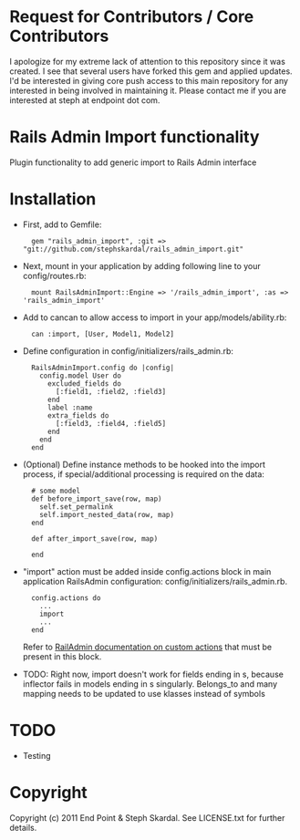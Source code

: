 Request for Contributors / Core Contributors
========

I apologize for my extreme lack of attention to this repository since it was created. I see that several users have forked this gem and applied updates. I'd be interested in giving core push access to this main repository for any interested in being involved in maintaining it. Please contact me if you are interested at steph at endpoint dot com. 


Rails Admin Import functionality
========

Plugin functionality to add generic import to Rails Admin interface

Installation
========

* First, add to Gemfile:
    
        gem "rails_admin_import", :git => "git://github.com/stephskardal/rails_admin_import.git"

* Next, mount in your application by adding following line to your config/routes.rb:

        mount RailsAdminImport::Engine => '/rails_admin_import', :as => 'rails_admin_import'

* Add to cancan to allow access to import in your app/models/ability.rb:

        can :import, [User, Model1, Model2]

* Define configuration in config/initializers/rails_admin.rb:

        RailsAdminImport.config do |config| 
          config.model User do
            excluded_fields do
              [:field1, :field2, :field3]
            end
            label :name
            extra_fields do
              [:field3, :field4, :field5]
            end
          end
        end

* (Optional) Define instance methods to be hooked into the import process, if special/additional processing is required on the data:

        # some model
        def before_import_save(row, map)
          self.set_permalink
          self.import_nested_data(row, map)
        end

        def after_import_save(row, map)
          
        end

* "import" action must be added inside config.actions block in main application RailsAdmin configuration: config/initializers/rails_admin.rb.

        config.actions do
          ...
          import
          ...
        end

  Refer to [RailAdmin documentation on custom actions](https://github.com/sferik/rails_admin/wiki/Actions) that must be present in this block.


* TODO: Right now, import doesn't work for fields ending in s, because inflector fails in models ending in s singularly. Belongs_to and many
  mapping needs to be updated to use klasses instead of symbols

TODO
========

* Testing

Copyright
========

Copyright (c) 2011 End Point & Steph Skardal. See LICENSE.txt for further details.
